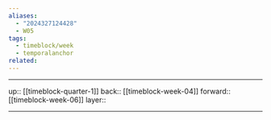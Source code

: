 ```yaml
---
aliases:
  - "2024327124428"
  - W05
tags:
  - timeblock/week
  - temporalanchor
related:
---
```




***

up:: [[timeblock-quarter-1]]
back:: [[timeblock-week-04]]
forward:: [[timeblock-week-06]]
layer:: 

***
